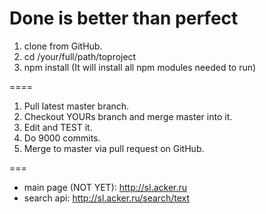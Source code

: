# Done is better than perfect

1. clone from GitHub.
2. cd /your/full/path/toproject
3. npm install (It will install all npm modules needed to run)

====

1. Pull latest master branch.
2. Checkout YOURs branch and merge master into it.
3. Edit and TEST it.
4. Do 9000 commits.
5. Merge to master via pull request on GitHub.

===

* main page (NOT YET): http://sl.acker.ru
* search api: http://sl.acker.ru/search/text
